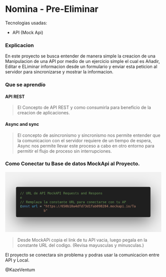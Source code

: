 # Nomina - Pre-Eliminar

Tecnologias usadas:
- API (Mock Api)

### Explicacion

En este proyecto se busca entender de manera simple la creacion de una Manipulacion de una API por medio de un ejercicio simple el cual es Añadir, Editar e ELiminar informacion desde un formulario y enviar esta peticion al servidor para sincronizarse y mostrar la informacion.

### Que se aprendío

#### API REST

>El Concepto de API REST y como consumirla para beneficio de la creacion de aplicaciones.

#### Async and sync

>El concepto de asincronismo y sincronismo nos permite entender que la comunicacion con el servidor requiere de un tiempo de espera, Async nos permite llevar este proceso a cabo en otro entorno para permitir el flujo de proceso sin interrupciones.

### Como Conectar tu Base de datos MockApi al Proyecto.
![Alt text](/Photo/image.png)

> Desde MockAPi copia el link de tu API vacia, luego pegala en la constante URL del codigo. (Revisa mayusculas y minusculas.)

El proyecto se conectara sin problema y podras usar la comunicacion entre API y Local.

@KazeVentum